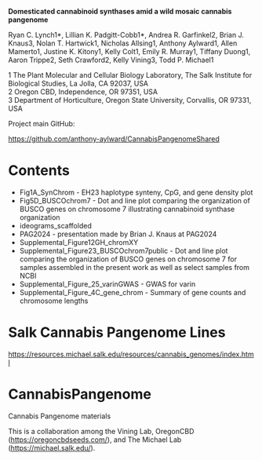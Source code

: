 

**Domesticated cannabinoid synthases amid a wild mosaic cannabis pangenome**

Ryan C. Lynch1*, Lillian K. Padgitt-Cobb1*, Andrea R. Garfinkel2, Brian J. Knaus3, Nolan T.
Hartwick1, Nicholas Allsing1, Anthony Aylward1, Allen Mamerto1, Justine K. Kitony1, Kelly Colt1,
Emily R. Murray1, Tiffany Duong1, Aaron Trippe2, Seth Crawford2, Kelly Vining3, Todd P. Michael1

1 The Plant Molecular and Cellular Biology Laboratory, The Salk Institute for Biological Studies, La Jolla, CA 92037, USA    
2 Oregon CBD, Independence, OR 97351, USA    
3 Department of Horticulture, Oregon State University, Corvallis, OR 97331, USA    



Project main GitHub:    

https://github.com/anthony-aylward/CannabisPangenomeShared


# Contents

- Fig1A_SynChrom - EH23 haplotype synteny, CpG, and gene density plot
- Fig5D_BUSCOchrom7 - Dot and line plot comparing the organization of BUSCO genes on chromosome 7 illustrating cannabinoid synthase organization
- ideograms_scaffolded
- PAG2024 - presentation made by Brian J. Knaus at PAG2024
- Supplemental_Figure12GH_chromXY
- Supplemental_Figure23_BUSCOchrom7public - Dot and line plot comparing the organization of BUSCO genes on chromosome 7 for samples assembled in the present work as well as select samples from NCBI
- Supplemental_Figure_25_varinGWAS - GWAS for varin
- Supplemental_Figure_4C_gene_chrom - Summary of gene counts and chromosome lengths


# Salk Cannabis Pangenome Lines

https://resources.michael.salk.edu/resources/cannabis_genomes/index.html

# CannabisPangenome

Cannabis Pangenome materials

This is a collaboration among the Vining Lab, OregonCBD (https://oregoncbdseeds.com/), and The Michael Lab (https://michael.salk.edu/).



